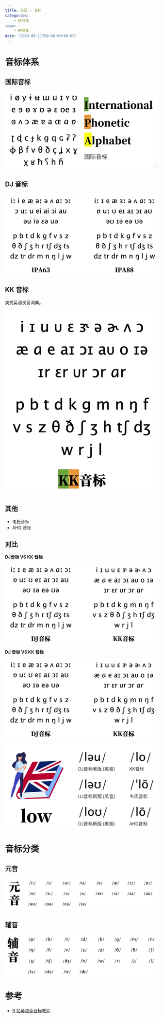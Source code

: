 ```yaml
---
title: 英语 - 音标
categories: 
    - 研习录
tags:
    - 研习录
date: "2023-08-11T00:00:00+08:00"
---
```


# 音标体系

## **国际音标**

![image-20230811083006524](./phonetic-symbol/image-20230811083006524.png)

## **DJ 音标**

![image-20230811083753871](./phonetic-symbol/image-20230811083753871.png)

## **KK 音标**

美式英语发音词典。

![image-20230811083859911](./phonetic-symbol/image-20230811083859911.png)

## 其他

- 韦氏音标
- AHD 音标

## 对比

**DJ音标 VS KK 音标**

![image-20230811084127628](./phonetic-symbol/image-20230811084127628.png)

**DJ 音标 VS KK 音标**

![image-20230811084303750](./phonetic-symbol/image-20230811084303750.png)

![image-20230811084521375](./phonetic-symbol/image-20230811084521375.png)

# 音标分类

## 元音

![image-20230811084935079](./phonetic-symbol/image-20230811084935079.png)

## 辅音

![image-20230811085004062](./phonetic-symbol/image-20230811085004062.png)

# 参考

- [B 站英语兔音标教程](https://www.bilibili.com/video/BV1iV411z7Nj?p=1&vd_source=dde715d24e4fe38dc525c996ab020c1a)

